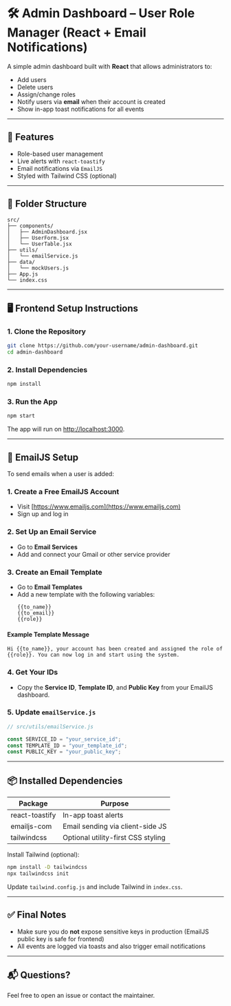
# 🛠️ Admin Dashboard – User Role Manager (React + Email Notifications)

A simple admin dashboard built with **React** that allows administrators to:

- Add users
- Delete users
- Assign/change roles
- Notify users via **email** when their account is created
- Show in-app toast notifications for all events

---

## 🚀 Features

- Role-based user management
- Live alerts with `react-toastify`
- Email notifications via `EmailJS`
- Styled with Tailwind CSS (optional)

---

## 📁 Folder Structure

```
src/
├── components/
│   ├── AdminDashboard.jsx
│   ├── UserForm.jsx
│   └── UserTable.jsx
├── utils/
│   └── emailService.js
├── data/
│   └── mockUsers.js
├── App.js
└── index.css
```

---

## 🖥️ Frontend Setup Instructions

### 1. Clone the Repository

```bash
git clone https://github.com/your-username/admin-dashboard.git
cd admin-dashboard
```

### 2. Install Dependencies

```bash
npm install
```

### 3. Run the App

```bash
npm start
```

The app will run on [http://localhost:3000](http://localhost:3000).

---

## 📧 EmailJS Setup

To send emails when a user is added:

### 1. Create a Free EmailJS Account

- Visit [https://www.emailjs.com](https://www.emailjs.com)
- Sign up and log in

### 2. Set Up an Email Service

- Go to **Email Services**
- Add and connect your Gmail or other service provider

### 3. Create an Email Template

- Go to **Email Templates**
- Add a new template with the following variables:
  ```
  {{to_name}}
  {{to_email}}
  {{role}}
  ```

#### Example Template Message

```
Hi {{to_name}}, your account has been created and assigned the role of {{role}}. You can now log in and start using the system.
```

### 4. Get Your IDs

- Copy the **Service ID**, **Template ID**, and **Public Key** from your EmailJS dashboard.

### 5. Update `emailService.js`

```js
// src/utils/emailService.js

const SERVICE_ID = "your_service_id";
const TEMPLATE_ID = "your_template_id";
const PUBLIC_KEY = "your_public_key";
```

---

## 📦 Installed Dependencies

| Package           | Purpose                              |
|------------------|--------------------------------------|
| react-toastify    | In-app toast alerts                  |
| emailjs-com       | Email sending via client-side JS     |
| tailwindcss       | Optional utility-first CSS styling   |

Install Tailwind (optional):

```bash
npm install -D tailwindcss
npx tailwindcss init
```

Update `tailwind.config.js` and include Tailwind in `index.css`.

---

## ✅ Final Notes

- Make sure you do **not** expose sensitive keys in production (EmailJS public key is safe for frontend)
- All events are logged via toasts and also trigger email notifications

---

## 📬 Questions?

Feel free to open an issue or contact the maintainer.

